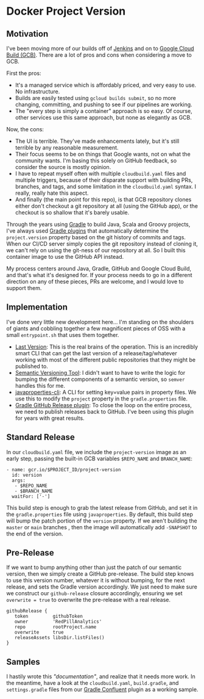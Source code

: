 # Docker Project Version

## Motivation
I've been moving more of our builds off of [Jenkins](https://www.jenkins.io/) and on to [Google Cloud Build (GCB)](https://cloud.google.com/cloud-build).
There are a lot of pros and cons when considering a move to GCB.

First the pros:
- It's a managed service which is affordably priced, and very easy to use. No infrastructure.
- Builds are easily tested using `gcloud builds submit`, so no more changing, committing, and pushing to see if our pipelines are working.
- The "every step is simply a container" approach is so easy. Of course, other services use this same approach, but none as elegantly as GCB.

Now, the cons:
- The UI is terrible. They've made enhancements lately, but it's still terrible by any reasonable measurement.
- Their focus seems to be on things that Google wants, not on what the community wants. I'm basing this solely on GitHub feedback, so consider the source is mostly opinion.
- I have to repeat myself often with multiple `cloudbuild.yaml` files and multiple triggers, because of their disparate support with building PRs, branches, and tags, and some limitation in the `cloudbuild.yaml` syntax. I really, really hate this aspect.
- And finally (the main point for this repo), is that GCB repository clones either don't checkout a git repository at all (using the GitHub app), or the checkout is so shallow that it's barely usable.

Through the years using [Gradle](https://gradle.org/) to build Java, Scala and Groovy projects, I've always used [Gradle plugins](https://plugins.gradle.org/) that automatically determine the `project.version` property based on the git history of commits and tags. When our CI/CD server simply copies the git repository instead of cloning it, we can't rely on using the git-ness of our repository at all. So I built this container image to use the GitHub API instead.

My process centers around Java, Gradle, GitHub and Google Cloud Build, and that's what it's designed for. If your process needs to go in a different direction on any of these pieces, PRs are welcome, and I would love to support them.

## Implementation
I've done very little new development here... I'm standing on the shoulders of giants and cobbling together a few magnificent pieces of OSS with a small `entrypoint.sh` that uses them together.

- [Last Version](https://github.com/dvershinin/lastversion): This is the real brains of the operation. This is an incredibly smart CLI that can get the last version of a release/tag/whatever working with most of the different public repositories that they might be published to.
- [Semantic Versioning Tool](https://github.com/maykonlf/semver-cli): I didn't want to have to write the logic for bumping the different components of a semantic version, so `semver` handles this for me.
- [javaproperties-cli](https://javaproperties-cli.readthedocs.io/en/stable/index.html): A CLI for setting key=value pairs in property files. We use this to modify the `project` property in the `gradle.properties` file.
- [Gradle GitHub Release plugin](https://github.com/BreadMoirai/github-release-gradle-plugin): To close the loop on the entire process, we need to publish releases back to GitHub. I've been using this plugin for years with great results.

## Standard Release

In our `cloudbuild.yaml` file, we include the `project-version` image as an early step, passing the built-in GCB variables `$REPO_NAME` and `BRANCH_NAME`:
```
- name: gcr.io/$PROJECT_ID/project-version
  id: version
  args:
   - $REPO_NAME
   - $BRANCH_NAME
  waitFor: ['-']
```

This build step is enough to grab the latest release from GitHub, and set it in the `gradle.properties` file using `javaproperties`.
By default, this build step will bump the patch portion of the `version` property.
If we aren't building the `master` or `main` branches , then the image will automatically add `-SNAPSHOT` to the end of the version.

## Pre-Release
If we want to bump anything other than just the patch of our semantic version, then we simply create a GitHub pre-release. The build step knows to use this version number, whatever it is without bumping, for the next release, and sets the Gradle version accordingly. We just need to make sure we construct our `github-release` closure accordingly, ensuring we set `overwrite = true` to overwrite the pre-release with a real release.

```
githubRelease {
   token         githubToken
   owner         'RedPillAnalytics'
   repo          rootProject.name
   overwrite     true
   releaseAssets libsDir.listFiles()
}
```

## Samples

I hastily wrote this *"documentation"*, and realize that it needs more work. In the meantime, have a look at the `cloudbuild.yaml`, `build.gradle`, and `settings.gradle` files from our [Gradle Confluent](https://github.com/RedPillAnalytics/gradle-confluent) plugin as a working sample.
